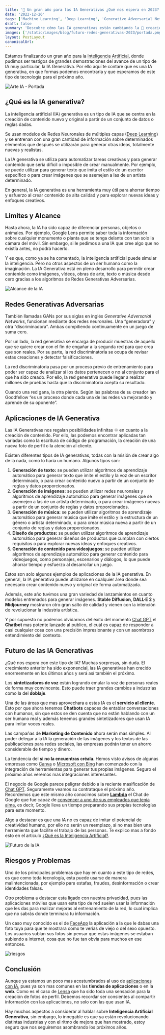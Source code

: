 ```yaml
---
title: '🎨 Un gran año para las IA Generativas ¿Qué nos espera en 2023?'
date: '2022-12-26'
tags: ['Machine Learning', 'Deep Learning', 'Generative Adversarial Networks']
draft: false
summary: 'Descubre cómo las IA generativas están cambiando la 🎨 creación de contenido, 🤖 automatizando tareas creativas, y lo que se espera de ellas el próximo año.'
images: ['/static/images/blog/futuro-redes-generativas-2023/portada.png']
layout: PostLayout
canonicalUrl:
---
```


Estamos finalizando un gran año para la [Inteligencia Artificial](https://raulpacheco.dev/blog/posts/que-es-la-inteligencia-artificial), donde pudimos ser testigos de grandes demostraciones del avance de un tipo de IA muy particular, la IA Generativa. Por ello aquí te contare que es una IA generativa, en que formas podemos encontrarla y que esperamos de este tipo de tecnología para el próximo año.

![Arte IA - Portada](/static/images/blog/futuro-redes-generativas-2023/portada.png)

## ¿Qué es la IA generativa?

La inteligencia artificial (IA) generativa es un tipo de IA que se centra en la creación de contenido nuevo y original a partir de un conjunto de datos o reglas dadas.

Se usan modelos de Redes Neuronales de múltiples capas ([Deep Learning](https://raulpacheco.dev/blog/posts/que-es-el-deep-learning)) y se entrenan con una gran cantidad de información sobre determinados elementos que después se utilizarán para generar otras ideas, totalmente nuevas y realistas.

La IA generativa se utiliza para automatizar tareas creativas y para generar contenido que sería difícil o imposible de crear manualmente. Por ejemplo, se puede utilizar para generar texto que imita el estilo de un escritor específico o para crear imágenes que se asemejen a las de un artista determinado.

En general, la IA generativa es una herramienta muy útil para ahorrar tiempo y esfuerzo al crear contenido de alta calidad y para explorar nuevas ideas y enfoques creativos.

## Limites y Alcance

Hasta ahora, la IA ha sido capaz de diferenciar personas, objetos o animales. Por ejemplo, Google Lens permite saber toda la información sobre cualquier monumento o planta que se tenga delante con tan solo la cámara del móvil. Sin embargo, si le pedimos a una IA que cree algo que no existía antes, no podrá hacerlo.

Y es que, como ya se ha comentado, la inteligencia artificial puede simular la inteligencia. Pero no otros aspectos de un ser humano como la imaginación. La IA Generativa está en pleno desarrollo para permitir crear contenido como imágenes, vídeos, obras de arte, texto o música desde cero gracias a los algoritmos de Redes Generativas Adversarias.

![Alcance de la IA](/static/images/blog/futuro-redes-generativas-2023/alcance.png)

## Redes Generativas Adversarias

También llamadas GANs por sus siglas en inglés *Generative Adversarial Networks*, funcionan mediante dos redes neuronales. Una “generadora” y otra “discriminadora”. Ambas compitiendo continuamente en un juego de suma cero.

Por un lado, la red generativa se encarga de producir muestras de aquello que se quiere crear con el fin de engañar a la segunda red para que crea que son reales. Por su parte, la red discriminatoria se ocupa de revisar estas creaciones y detectar falsificaciones.

La red discriminatoria pasa por un proceso previo de entrenamiento para poder ser capaz de analizar si los datos pertenecen o no al conjunto para el que ha sido creado. Por ello, la red generativa puede llegar a realizar millones de pruebas hasta que la discriminatoria acepta su resultado.

Cuando una red gana, la otra pierde. Según las palabras de su creador Ian Goodfellow “es un proceso donde cada una de las redes va mejorando y aprende de su oponente”.

## Aplicaciones de IA Generativa

Las IA Generativas nos regalan posibilidades infinitas ♾️ en cuanto a la creación de contenido. Por ello, las podemos encontrar aplicadas tan variadas como la escritura de código de programación, la creación de una nueva foto de perfil o la atención al cliente.

Existen diferentes tipos de IA generativas, todas con la misión de crear algo de la nada, como lo haría un humano. Algunos tipos son:

1. **Generación de texto:** se pueden utilizar algoritmos de aprendizaje automático para generar texto que imite el estilo y la voz de un escritor determinado, o para crear contenido nuevo a partir de un conjunto de reglas y datos proporcionados.
2. **Generación de imágenes:** se pueden utilizar redes neuronales y algoritmos de aprendizaje automático para generar imágenes que se asemejen a las de un artista determinado, o para crear imágenes nuevas a partir de un conjunto de reglas y datos proporcionados.
3. **Generación de música:** se pueden utilizar algoritmos de aprendizaje automático para generar música que imite el estilo y la estructura de un género o artista determinado, o para crear música nueva a partir de un conjunto de reglas y datos proporcionados.
4. **Diseño de productos:** se pueden utilizar algoritmos de aprendizaje automático para generar diseños de productos que cumplan con ciertos requisitos o para explorar nuevas ideas y enfoques creativos.
5. **Generación de contenido para videojuegos:** se pueden utilizar algoritmos de aprendizaje automático para generar contenido para videojuegos, como personajes, escenarios y diálogos, lo que puede ahorrar tiempo y esfuerzo al desarrollar un juego.

Estos son solo algunos ejemplos de aplicaciones de la IA generativa. En general, la IA generativa puede utilizarse en cualquier área donde sea necesario crear contenido nuevo y original de forma automatizada.

Además, este año tuvimos una gran variedad de lanzamientos en cuanto modelos entrenados para generar imágenes. **Stable Diffusion**, **DALL·E 2** y **Midjourney** mostraron otro gran salto de calidad y vienen con la intención de revolucionar la industria artística.

Y por supuesto no podemos olvidarnos del éxito del momento [Chat GPT](https://raulpacheco.dev/blog/posts/chatgpt-el-chatbot-ia-basado-openai) el **Chatbot** mas potente lanzado al publico, el cuál es capaz de responder a casi cualquier cosa con una precisión impresionante y con un asombroso entendimiento del contexto.

## Futuro de las IA Generativas

¿Qué nos espera con este tipo de IA? Muchas sorpresas, sin duda. El crecimiento anterior ha sido exponencial, las IA generativas han crecido enormemente en los últimos años y será así también el próximo.

Los **sintetizadores de voz** están logrando emular la voz de personas reales de forma muy convincente. Esto puede traer grandes cambios a industrias como la del **doblaje**.

Una de las áreas que mas aprovechara a estas IA es el **servicio al cliente**. Esto por que ahora tenemos **Chatbots** capaces de entablar conversaciones con humanos, sin que estos se den cuenta que no están hablando con un ser humano real y además tenemos grandes sintetizadores que usan IA para imitar voces reales.

Las campañas de **Marketing de Contenido** ahora serán mas simples. Al poder delegar a la IA la generación de las imágenes y los textos de las publicaciones para redes sociales, las empresas podrán tener un ahorro considerable de tiempo y dinero.

La tendencia del **si no la encuentras créala**. Hemos visto avisos de algunas empresas como [Canva](https://partner.canva.com/4e1z4r) o [Microsoft con Bing](https://www.xataka.com/aplicaciones/buscador-microsoft-primero-integrar-ia-dall-e-google-no-deberia-tardar-mucho) han comenzado con la integración de herramientas para generar tus propias imágenes. Seguro el próximo años veremos mas integraciones interesantes.

El negocio de Google parece peligrar debido a la reciente masificación de [Chat GPT](https://raulpacheco.dev/blog/posts/chatgpt-el-chatbot-ia-basado-openai). Seguramente veamos su contrataque el próximo año. Recordemos que este mismo año conocimos sobre **[Lambda](https://blog.google/technology/ai/lamda/)** el Chat de Google que fue capaz de [convencer a uno de sus empleados que tenia alma](https://www.bbc.com/mundo/noticias-61803565), es decir, Google lleva un tiempo preparando sus propias tecnologías para este momento.

Algo a destacar es que una IA no es capaz de imitar el potencial de creatividad humano, por ello no serán un reemplazo, si no mas bien una herramienta que facilite el trabajo de las personas. Te explico mas a fondo esto en el articulo [¿Qué es la Inteligencia Artificial?](https://raulpacheco.dev/blog/posts/que-es-la-inteligencia-artificial).

![Futuro de la IA](/static/images/blog/futuro-redes-generativas-2023/futuro.png)

## Riesgos y Problemas

Uno de los principales problemas que hay en cuanto a este tipo de redes, es que como toda tecnología, esta puede usarse de manera malintencionada, por ejemplo para estafas, fraudes, desinformación o crear identidades falsas.

Otro problema a destacar esta ligado con nuestra privacidad, pues las aplicaciones móviles que usan este tipo de red suelen usar la información que les das para realizar mejoras al entrenamiento de la red, lo cual implica que no sabrás donde terminara tu información.

Un caso muy conocido es el de [FaceApp](https://www.bbc.com/mundo/noticias-49012256) la aplicación a la que le dabas una foto tuya para que te mostrara como te verías de viejo o del sexo opuesto. Los usuarios subían sus fotos sin pensar que estas imágenes se estaban subiendo a internet, cosa que no fue tan obvia para muchos en ese entonces.

![riesgos](/static/images/blog/futuro-redes-generativas-2023/riesgos.png)

## Conclusión

Aunque ya estamos un poco mas acostumbrados al uso de [aplicaciones con IA](https://www.antler.co/blog/generative-ai), pues ya son mas comunes en las **tiendas de aplicaciones** o en la **web**. Como es el caso de [Lensa](https://prisma-ai.com/lensa) que ha sido toda una sensación para la creación de fotos de perfil. Debemos recordar ser consientes al compartir información con las aplicaciones, no solo con las que usan IA.

Hay muchos aspectos a considerar al hablar sobre **Inteligencia Artificial Generativa**, sin embargo, lo innegable es que ya están revolucionando distintas industrias y con el ritmo de mejora que han mostrado, estoy seguro que nos seguiremos asombrando los próximos años.
